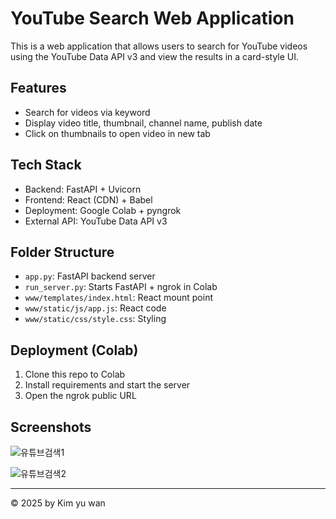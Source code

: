 # YouTube Search Web Application

This is a web application that allows users to search for YouTube videos using the YouTube Data API v3 and view the results in a card-style UI.

## Features
- Search for videos via keyword
- Display video title, thumbnail, channel name, publish date
- Click on thumbnails to open video in new tab

## Tech Stack
- Backend: FastAPI + Uvicorn
- Frontend: React (CDN) + Babel
- Deployment: Google Colab + pyngrok
- External API: YouTube Data API v3

## Folder Structure
- `app.py`: FastAPI backend server
- `run_server.py`: Starts FastAPI + ngrok in Colab
- `www/templates/index.html`: React mount point
- `www/static/js/app.js`: React code
- `www/static/css/style.css`: Styling

## Deployment (Colab)
1. Clone this repo to Colab
2. Install requirements and start the server
3. Open the ngrok public URL

## Screenshots
![유튜브검색1](https://github.com/user-attachments/assets/93c0a696-100b-442f-8480-835bb74a2146)

![유튜브검색2](https://github.com/user-attachments/assets/d34fc90c-92a7-42e8-9928-2ad2ce965fca)



---
© 2025 by Kim yu wan

